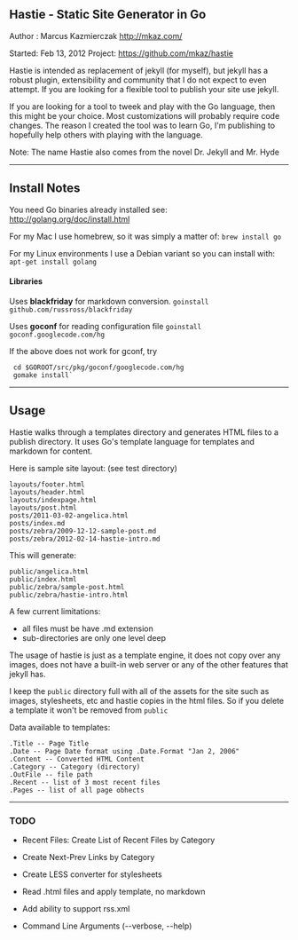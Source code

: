 
## Hastie - Static Site Generator in Go

Author : Marcus Kazmierczak
         http://mkaz.com/

Started: Feb 13, 2012
Project: https://github.com/mkaz/hastie


Hastie is intended as replacement of jekyll (for myself), but jekyll has a robust plugin, extensibility and community that I do not expect to even attempt.  If you are looking for a flexible tool to publish your site use jekyll.

If you are looking for a tool to tweek and play with the Go language, then this might be your choice. Most customizations will probably require code changes.  The reason I created the tool was to learn Go, I'm publishing to hopefully help others with playing with the language.

Note: The name Hastie also comes from the novel Dr. Jekyll and Mr. Hyde

--------------------------------------------------------------------------------

## Install Notes

You need Go binaries already installed see: http://golang.org/doc/install.html

For my Mac I use homebrew, so it was simply a matter of: `brew install go`

For my Linux environments I use a Debian variant so you can install with: `apt-get install golang`

#### Libraries

Uses **blackfriday** for markdown conversion. `goinstall github.com/russross/blackfriday`

Uses **goconf** for reading configuration file `goinstall goconf.googlecode.com/hg`

If the above does not work for gconf, try

     cd $GOROOT/src/pkg/goconf/googlecode.com/hg
     gomake install`


--------------------------------------------------------------------------------

## Usage

Hastie walks through a templates directory and generates HTML files to a publish directory. It uses Go's template language for templates and markdown for content.

Here is sample site layout: (see test directory)

    layouts/footer.html
    layouts/header.html
    layouts/indexpage.html
    layouts/post.html
    posts/2011-03-02-angelica.html
    posts/index.md
    posts/zebra/2009-12-12-sample-post.md
    posts/zebra/2012-02-14-hastie-intro.md


This will generate:

    public/angelica.html
    public/index.html
    public/zebra/sample-post.html
    public/zebra/hastie-intro.html


A few current limitations:

  * all files must be have .md extension
  * sub-directories are only one level deep


The usage of hastie is just as a template engine, it does not copy over any images, does not have a built-in web server or any of the other features that jekyll has.

I keep the `public` directory full with all of the assets for the site such as images, stylesheets, etc and hastie copies in the html files. So if you delete a template it won't be removed from `public`


Data available to templates:

    .Title -- Page Title
    .Date -- Page Date format using .Date.Format "Jan 2, 2006"
    .Content -- Converted HTML Content
    .Category -- Category (directory)
    .OutFile -- file path
    .Recent -- list of 3 most recent files
    .Pages -- list of all page obhects


--------------------------------------------------------------------------------


### TODO

* Recent Files: Create List of Recent Files by Category

* Create Next-Prev Links by Category
* Create LESS converter for stylesheets
* Read .html files and apply template, no markdown
* Add ability to support rss.xml

* Command Line Arguments (--verbose, --help)

